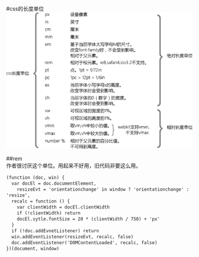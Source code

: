#css的长度单位
![](./image/csslengthunit0.png)  

##rem  
作者很讨厌这个单位。用起来不好用，旧代码非要这么用。  

    (function (doc, win) {
      var docEl = doc.documentElement,
        resizeEvt = 'orientationchange' in window ? 'orientationchange' : 'resize',
      recalc = function () {
        var clientWidth = docEl.clientWidth
        if (!clientWidth) return
        docEl.sytle.fontSize = 20 * (clientWidth / 750) + 'px'
      }
      if (!doc.addEvnetListener) return
      win.addEventListener(resizeEvt, recalc, false)
      doc.addEventListener('DOMContentLoaded', recalc, false)
    })(document, window)